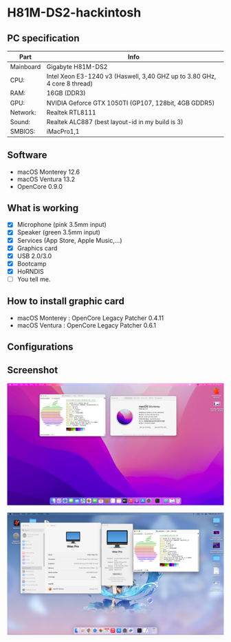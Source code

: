 # H81M-DS2-hackintosh

## PC specification

| Part  | Info |
| ------------- | ------------- |
| Mainboard | Gigabyte H81M-DS2 |
| CPU:  | Intel Xeon E3-1240 v3 (Haswell, 3,40 GHZ up to 3.80 GHz, 4 core 8 thread)  |
| RAM:  | 16GB (DDR3)  |
| GPU:  | NVIDIA Geforce GTX 1050TI (GP107, 128bit, 4GB GDDR5) |
| Network: | Realtek RTL8111 |
| Sound:  | Realtek ALC887 (best layout-id in my build is 3)  |
| SMBIOS:  | iMacPro1,1  |

## Software

- macOS Monterey 12.6
- macOS Ventura 13.2
- OpenCore 0.9.0

## What is working

- [x] Microphone (pink 3.5mm input)
- [x] Speaker (green 3.5mm input)
- [x] Services (App Store, Apple Music,...)
- [x] Graphics card
- [x] USB 2.0/3.0
- [x] Bootcamp
- [x] HoRNDIS
- [ ] You tell me.

## How to install graphic card
- macOS Monterey : OpenCore Legacy Patcher 0.4.11
- macOS Ventura : OpenCore Legacy Patcher 0.6.1
## Configurations

## Screenshot

![](SSM.jpg) 

![](SSV.png) 
